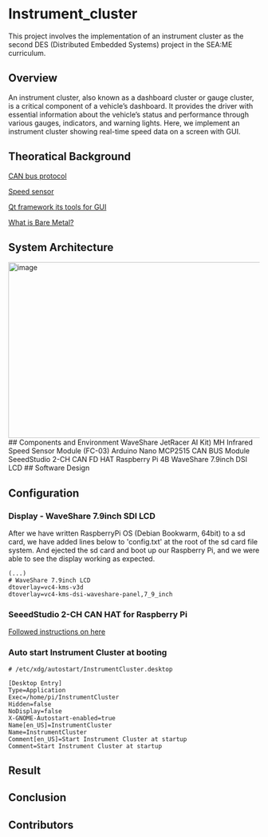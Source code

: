 # Instrument_cluster
This project involves the implementation of an instrument cluster as the second DES (Distributed Embedded Systems) project in the SEA:ME curriculum.

## Overview
An instrument cluster, also known as a dashboard cluster or gauge cluster, is a critical component of a vehicle’s dashboard. It provides the driver with essential information about the vehicle’s status and performance through various gauges, indicators, and warning lights. Here, we implement an instrument cluster showing real-time speed data on a screen with GUI.

## Theoratical Background
[CAN bus protocol](https://github.com/SEA-ME-DES-01-Instrument-Cluster/Instrument_cluster/wiki/About-CAN-bus-protocol)

[Speed sensor](https://github.com/SEA-ME-DES-01-Instrument-Cluster/Instrument_cluster/wiki/Specifications-and-usage-of-speed-sensors-compatible-with-Arduino)

[Qt framework its tools for GUI](https://github.com/SEA-ME-DES-01-Instrument-Cluster/Instrument_cluster/wiki/Basics-of-the-Qt-framework-and-its-tools-for-developing-embedded-GUIs)

[What is Bare Metal?](https://github.com/SEA-ME-DES-01-Instrument-Cluster/Instrument_cluster/wiki/What-is-Bare-Metal%3F#what-is-bare-metal)

## System Architecture
<img width="811" height="352" alt="image" src="https://github.com/user-attachments/assets/7c7e426c-a202-445f-92a1-264c7668ca94" />
## Components and Environment
WaveShare JetRacer AI Kit)
MH Infrared Speed Sensor Module (FC-03)
Arduino Nano
MCP2515 CAN BUS Module
SeeedStudio 2-CH CAN FD HAT
Raspberry Pi 4B
WaveShare 7.9inch DSI LCD
## Software Design

## Configuration
### Display - WaveShare 7.9inch SDI LCD
After we have written RaspberryPi OS (Debian Bookwarm, 64bit) to a sd card, we have added lines below to 'config.txt' at the root of the sd card file system. And ejected the sd card and boot up our Raspberry Pi, and we were able to see the display working as expected.
```
(...)
# WaveShare 7.9inch LCD
dtoverlay=vc4-kms-v3d
dtoverlay=vc4-kms-dsi-waveshare-panel,7_9_inch
```
### SeeedStudio 2-CH CAN HAT for Raspberry Pi
[Followed instructions on here](https://wiki.seeedstudio.com/2-Channel-CAN-BUS-FD-Shield-for-Raspberry-Pi/)

### Auto start Instrument Cluster at booting
```
# /etc/xdg/autostart/InstrumentCluster.desktop

[Desktop Entry]
Type=Application
Exec=/home/pi/InstrumentCluster
Hidden=false
NoDisplay=false
X-GNOME-Autostart-enabled=true
Name[en_US]=InstrumentCluster
Name=InstrumentCluster
Comment[en_US]=Start Instrument Cluster at startup
Comment=Start Instrument Cluster at startup
```
## Result

## Conclusion

## Contributors
